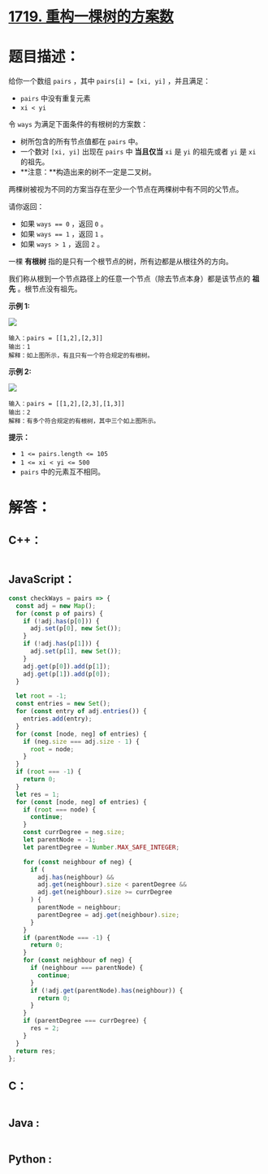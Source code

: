 # [1719. 重构一棵树的方案数](https://leetcode-cn.com/problems/number-of-ways-to-reconstruct-a-tree/)

# 题目描述：

给你一个数组 `pairs` ，其中 `pairs[i] = [xi, yi]` ，并且满足：

- `pairs` 中没有重复元素
- `xi < yi`

令 `ways` 为满足下面条件的有根树的方案数：

- 树所包含的所有节点值都在 `pairs` 中。
- 一个数对 `[xi, yi]` 出现在 `pairs` 中 **当且仅当** `xi` 是 `yi` 的祖先或者 `yi` 是 `xi` 的祖先。
- **注意：**构造出来的树不一定是二叉树。

两棵树被视为不同的方案当存在至少一个节点在两棵树中有不同的父节点。

请你返回：

- 如果 `ways == 0` ，返回 `0` 。
- 如果 `ways == 1` ，返回 `1` 。
- 如果 `ways > 1` ，返回 `2` 。

一棵 **有根树** 指的是只有一个根节点的树，所有边都是从根往外的方向。

我们称从根到一个节点路径上的任意一个节点（除去节点本身）都是该节点的 **祖先** 。根节点没有祖先。



**示例 1:**

![](https://assets.leetcode-cn.com/aliyun-lc-upload/uploads/2021/01/09/trees2.png)

```
输入：pairs = [[1,2],[2,3]]
输出：1
解释：如上图所示，有且只有一个符合规定的有根树。
```

**示例 2:**

![](https://assets.leetcode-cn.com/aliyun-lc-upload/uploads/2021/01/09/tree.png)

```
输入：pairs = [[1,2],[2,3],[1,3]]
输出：2
解释：有多个符合规定的有根树，其中三个如上图所示。
```

**提示：**

- `1 <= pairs.length <= 105`
- `1 <= xi < yi <= 500`
- `pairs` 中的元素互不相同。


# 解答：

## C++：

```cpp

```

## JavaScript：

```javascript
const checkWays = pairs => {
  const adj = new Map();
  for (const p of pairs) {
    if (!adj.has(p[0])) {
      adj.set(p[0], new Set());
    }
    if (!adj.has(p[1])) {
      adj.set(p[1], new Set());
    }
    adj.get(p[0]).add(p[1]);
    adj.get(p[1]).add(p[0]);
  }

  let root = -1;
  const entries = new Set();
  for (const entry of adj.entries()) {
    entries.add(entry);
  }
  for (const [node, neg] of entries) {
    if (neg.size === adj.size - 1) {
      root = node;
    }
  }
  if (root === -1) {
    return 0;
  }
  let res = 1;
  for (const [node, neg] of entries) {
    if (root === node) {
      continue;
    }
    const currDegree = neg.size;
    let parentNode = -1;
    let parentDegree = Number.MAX_SAFE_INTEGER;

    for (const neighbour of neg) {
      if (
        adj.has(neighbour) &&
        adj.get(neighbour).size < parentDegree &&
        adj.get(neighbour).size >= currDegree
      ) {
        parentNode = neighbour;
        parentDegree = adj.get(neighbour).size;
      }
    }
    if (parentNode === -1) {
      return 0;
    }
    for (const neighbour of neg) {
      if (neighbour === parentNode) {
        continue;
      }
      if (!adj.get(parentNode).has(neighbour)) {
        return 0;
      }
    }
    if (parentDegree === currDegree) {
      res = 2;
    }
  }
  return res;
};
```

## C：

```c

```

## Java :

```java

```

## Python :

```python

```

